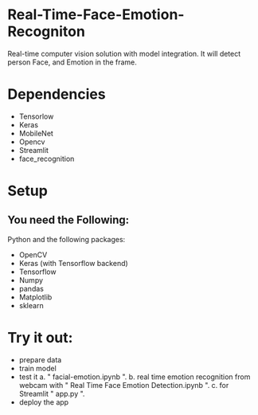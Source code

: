 # Real-Time-Face-Emotion-Recogniton
Real-time computer vision solution with model integration. It will detect person Face, and Emotion in the frame.

# Dependencies
* Tensorlow
* Keras
* MobileNet
* Opencv
* Streamlit
* face_recognition

# Setup
## You need  the Following:
Python and the following packages:
* OpenCV 
* Keras (with Tensorflow backend)
* Tensorflow
* Numpy
* pandas
* Matplotlib
* sklearn

# Try it out:

* prepare data
* train model
* test it
     a. " facial-emotion.ipynb ".
     b. real time emotion recognition from webcam with " Real Time Face Emotion Detection.ipynb ".
     c. for Streamlit " app.py ".
* deploy the app    



